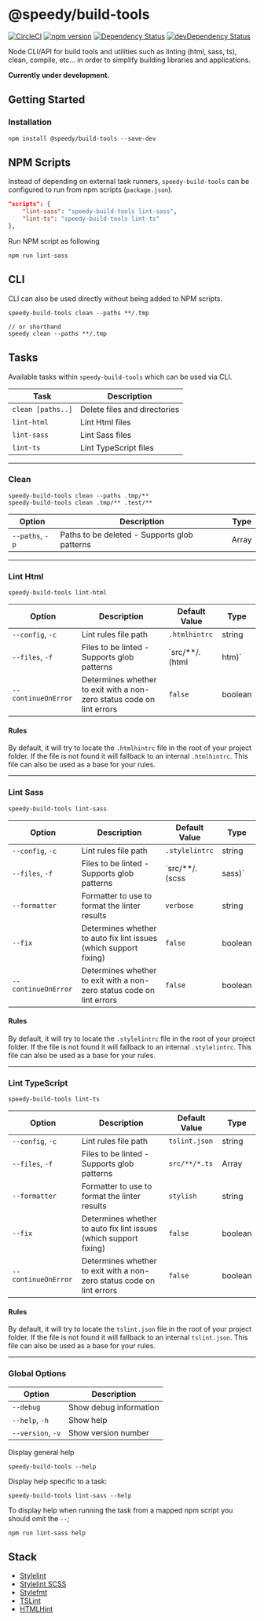 # @speedy/build-tools
[![CircleCI](https://circleci.com/gh/alan-agius4/speedy-build-tools.svg?style=shield)](https://circleci.com/gh/alan-agius4/speedy-build-tools)
[![npm version](https://img.shields.io/npm/v/@speedy/build-tools.svg)](https://www.npmjs.com/package/@speedy/build-tools)
[![Dependency Status](https://img.shields.io/david/alan-agius4/speedy-build-tools.svg?style=flat-square)](https://david-dm.org/alan-agius4/speedy-build-tools)
[![devDependency Status](https://img.shields.io/david/dev/alan-agius4/speedy-build-tools.svg?style=flat-square)](https://david-dm.org/alan-agius4/speedy-build-tools?type=dev)

Node CLI/API for build tools and utilities such as linting (html, sass, ts), clean, compile, etc...
in order to simplify building libraries and applications.

**Currently under development.**

## Getting Started

### Installation

```
npm install @speedy/build-tools --save-dev
```

## NPM Scripts

Instead of depending on external task runners, `speedy-build-tools` can be configured to run from npm scripts (`package.json`).

```json
"scripts": {
    "lint-sass": "speedy-build-tools lint-sass",
    "lint-ts": "speedy-build-tools lint-ts"
},
````

Run NPM script as following

```
npm run lint-sass
```

## CLI

CLI can also be used directly without being added to NPM scripts.

```
speedy-build-tools clean --paths **/.tmp

// or shorthand
speedy clean --paths **/.tmp
```

## Tasks
Available tasks within `speedy-build-tools` which can be used via CLI.


| Task              | Description                  |
|-------------------|------------------------------|
| `clean [paths..]` | Delete files and directories |
| `lint-html`       | Lint Html files              |
| `lint-sass`       | Lint Sass files              |
| `lint-ts`         | Lint TypeScript files        |
___

### Clean

```
speedy-build-tools clean --paths .tmp/**
speedy-build-tools clean .tmp/** .test/**
```

| Option          | Description                                   | Type  |
|-----------------|-----------------------------------------------|-------|
| `--paths`, `-p` | Paths to be deleted - Supports glob patterns  | Array |

___

### Lint Html

```
speedy-build-tools lint-html
```

| Option              | Description                                                           | Default Value           | Type    |
|---------------------|-----------------------------------------------------------------------|-------------------------|---------|
| `--config`, `-c`    | Lint rules file path                                                  | `.htmlhintrc`           | string  |
| `--files`, `-f`     | Files to be linted - Supports glob patterns                           | `src/**/*.*(html|htm)`  | Array   |
| `--continueOnError` | Determines whether to exit with a non-zero status code on lint errors | `false`                 | boolean |

#### Rules
By default, it will try to locate the `.htmlhintrc` file in the root of your project folder. 
If the file is not found it will fallback to an internal `.htmlhintrc`.
This file can also be used as a base for your rules.

___

### Lint Sass

```
speedy-build-tools lint-sass
```

| Option              | Description                                                           | Default Value           | Type    |
|---------------------|-----------------------------------------------------------------------|-------------------------|---------|
| `--config`, `-c`    | Lint rules file path                                                  | `.stylelintrc`          | string  |
| `--files`, `-f`     | Files to be linted - Supports glob patterns                           | `src/**/*.*(scss|sass)` | Array   |
| `--formatter`       | Formatter to use to format the linter results                         | `verbose`               | string  |
| `--fix`             | Determines whether to auto fix lint issues (which support fixing)     | `false`                 | boolean |
| `--continueOnError` | Determines whether to exit with a non-zero status code on lint errors | `false`                 | boolean |

#### Rules
By default, it will try to locate the `.stylelintrc` file in the root of your project folder. 
If the file is not found it will fallback to an internal `.stylelintrc`.
This file can also be used as a base for your rules.

___

### Lint TypeScript

```
speedy-build-tools lint-ts
```

| Option              | Description                                                           | Default Value | Type    |
|---------------------|-----------------------------------------------------------------------|---------------|---------|
| `--config`, `-c`    | Lint rules file path                                                  | `tslint.json` | string  |
| `--files`, `-f`     | Files to be linted - Supports glob patterns                           | `src/**/*.ts` | Array   |
| `--formatter`       | Formatter to use to format the linter results                         | `stylish`     | string  |
| `--fix`             | Determines whether to auto fix lint issues (which support fixing)     | `false`       | boolean |
| `--continueOnError` | Determines whether to exit with a non-zero status code on lint errors | `false`       | boolean |

#### Rules
By default, it will try to locate the `tslint.json` file in the root of your project folder. 
If the file is not found it will fallback to an internal `tslint.json`.
This file can also be used as a base for your rules.

___

### Global Options
| Option            | Description            |
|-------------------|------------------------|
| `--debug`         | Show debug information |
| `--help`, `-h`    | Show help              |
| `--version`, `-v` | Show version number    |

Display general help

```
speedy-build-tools --help
```

Display help specific to a task:

```
speedy-build-tools lint-sass --help
```

To display help when running the task from a mapped npm script you should omit the `--`;

```
npm run lint-sass help
```

## Stack

- [Stylelint](https://github.com/stylelint/stylelint)
- [Stylelint SCSS](https://github.com/kristerkari/stylelint-scss)
- [Stylefmt](https://github.com/morishitter/stylefmt)
- [TSLint](http://palantir.github.io/tslint)
- [HTMLHint](https://github.com/yaniswang/HTMLHint)